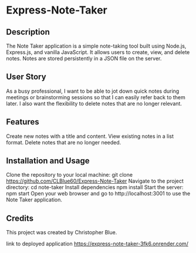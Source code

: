 # Express-Note-Taker

## Description
The Note Taker application is a simple note-taking tool built using Node.js, Express.js, and vanilla JavaScript. It allows users to create, view, and delete notes. Notes are stored persistently in a JSON file on the server.

## User Story
As a busy professional, I want to be able to jot down quick notes during meetings or brainstorming sessions so that I can easily refer back to them later. I also want the flexibility to delete notes that are no longer relevant.

## Features
Create new notes with a title and content.
View existing notes in a list format.
Delete notes that are no longer needed.

## Installation and Usage
Clone the repository to your local machine:
git clone https://github.com/CLBlue60/Express-Note-Taker
Navigate to the project directory:
cd note-taker
Install dependencies
npm install
Start the server:
npm start
Open your web browser and go to http://localhost:3001 to use the Note Taker application.

## Credits
This project was created by Christopher Blue.

link to deployed application
https://express-note-taker-3fk6.onrender.com/
